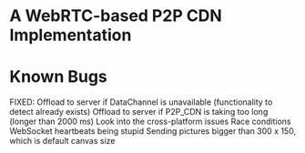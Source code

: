 # A WebRTC-based P2P CDN Implementation

Known Bugs
=============
FIXED: Offload to server if DataChannel is unavailable (functionality to detect already exists)
Offload to server if P2P_CDN is taking too long (longer than 2000 ms)
Look into the cross-platform issues
Race conditions
WebSocket heartbeats being stupid
Sending pictures bigger than 300 x 150, which is default canvas size
